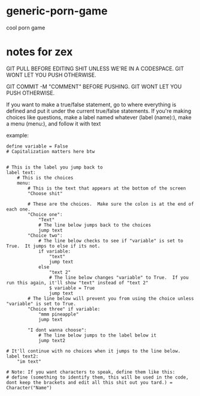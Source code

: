 # generic-porn-game
cool porn game

# notes for zex
GIT PULL BEFORE EDITING SHIT UNLESS WE'RE IN A CODESPACE.  GIT WONT LET YOU PUSH OTHERWISE.

GIT COMMIT -M "COMMENT" BEFORE PUSHING.  GIT WONT LET YOU PUSH OTHERWISE.

If you want to make a true/false statement, go to where everything is defined and put it under the current true/false statements.
If you're making choices like questions, make a label named whatever (label (name):), make a menu (menu:), and follow it with text

example:

```
define variable = False
# Capitalization matters here btw


# This is the label you jump back to
label text:
    # This is the choices
    menu:
        # This is the text that appears at the bottom of the screen
        "Choose shit"
        
        # These are the choices.  Make sure the colon is at the end of each one.
        "Choice one":
            "Text"
            # The line below jumps back to the choices
            jump text
        "Choice two":
            # The line below checks to see if "variable" is set to True.  It jumps to else if its not.
            if variable:
                "text"
                jump text
            else
                "text 2"
                # The line below changes "variable" to True.  If you run this again, it'll show "text" instead of "text 2"
                $ variable = True
                jump text
        # The line below will prevent you from using the choice unless "variable" is set to True.
        "Choice three" if variable:
            "mmm pineapple"
            jump text
        
        "I dont wanna choose":
            # The line below jumps to the label below it
            jump text2

# It'll continue with no choices when it jumps to the line below.
label text2:
    "im text"

# Note: If you want characters to speak, define them like this:
# define (something to identify them, this will be used in the code, dont keep the brackets and edit all this shit out you tard.) = Character("Name")
```

